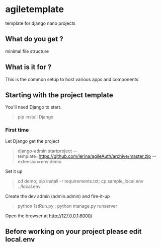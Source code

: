 # agiletemplate
template for django nano projects

## What do you get ?
minimal file structure

## What is it for ?
This is the common setup to host various apps and components

## Starting with the project template

You'll need Django to start.

> pip install Django 

### First time

Let Django get the project
> django-admin startproject --template=https://github.com/lerina/agileAuth/archive/master.zip --extension=env demo

Set it up
> cd demo; pip install -r requirements.txt; cp sample_local.env ../local.env

Create the dev admin (admin.admin) and fire-it-up
> python 1stRun.py ; python manage.py runserver

Open the browser at http://127.0.0.1:8000/


Before working on your project please edit local.env
-


